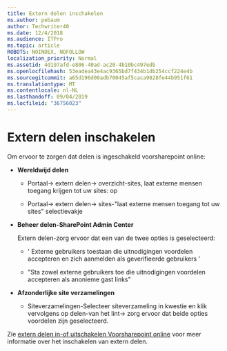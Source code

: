 ```yaml
---
title: Extern delen inschakelen
ms.author: pebaum
author: Techwriter40
ms.date: 12/4/2018
ms.audience: ITPro
ms.topic: article
ROBOTS: NOINDEX, NOFOLLOW
localization_priority: Normal
ms.assetid: 4d197afd-e806-40ad-ac20-4b10bc497edb
ms.openlocfilehash: 53eadea43e4ac9365bd7f434b1db254ccf224e4b
ms.sourcegitcommit: a65d196d00adb70045af5caca9828fe44b951f61
ms.translationtype: MT
ms.contentlocale: nl-NL
ms.lasthandoff: 09/04/2019
ms.locfileid: "36756023"
---
```

# <a name="enable-external-sharing"></a>Extern delen inschakelen

 Om ervoor te zorgen dat delen is ingeschakeld voorsharepoint online:
  
- **Wereldwijd delen**
    
  - Portaal-\> extern delen-\> overzicht-sites, laat externe mensen toegang krijgen tot uw sites: op
    
  - Portaal-\> extern delen-\> sites-"laat externe mensen toegang tot uw sites" selectievakje
    
- **Beheer delen-SharePoint Admin Center**
    
    Extern delen-zorg ervoor dat een van de twee opties is geselecteerd:
    
  - ' Externe gebruikers toestaan die uitnodigingen voordelen accepteren en zich aanmelden als geverifieerde gebruikers '
    
  - "Sta zowel externe gebruikers toe die uitnodigingen voordelen accepteren als anonieme gast links"
    
- **Afzonderlijke site verzamelingen**
    
  - Siteverzamelingen-Selecteer siteverzameling in kwestie en klik vervolgens op delen-van het lint-\> zorg ervoor dat beide opties voordelen zijn geselecteerd.
    
Zie [extern delen in-of uitschakelen Voorsharepoint online](https://go.microsoft.com/fwlink/?linkid=2047681&amp;clcid=0x409) voor meer informatie over het inschakelen van extern delen.
  

